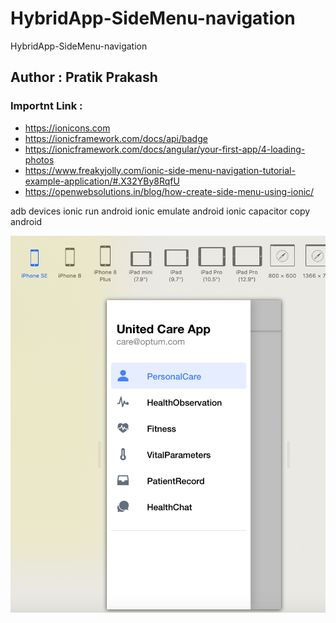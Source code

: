# HybridApp-SideMenu-navigation
HybridApp-SideMenu-navigation

## Author : Pratik Prakash

### Importnt Link :
* https://ionicons.com
* https://ionicframework.com/docs/api/badge
* https://ionicframework.com/docs/angular/your-first-app/4-loading-photos
* https://www.freakyjolly.com/ionic-side-menu-navigation-tutorial-example-application/#.X32YBy8RqfU
* https://openwebsolutions.in/blog/how-create-side-menu-using-ionic/

adb devices 
ionic run android 
ionic emulate android
ionic capacitor copy android
 



![alt text](https://github.com/scanpratik/HybridApp-SideMenu-navigation/blob/main/Screenshot%202020-10-08%20at%2000.50.09.png)
